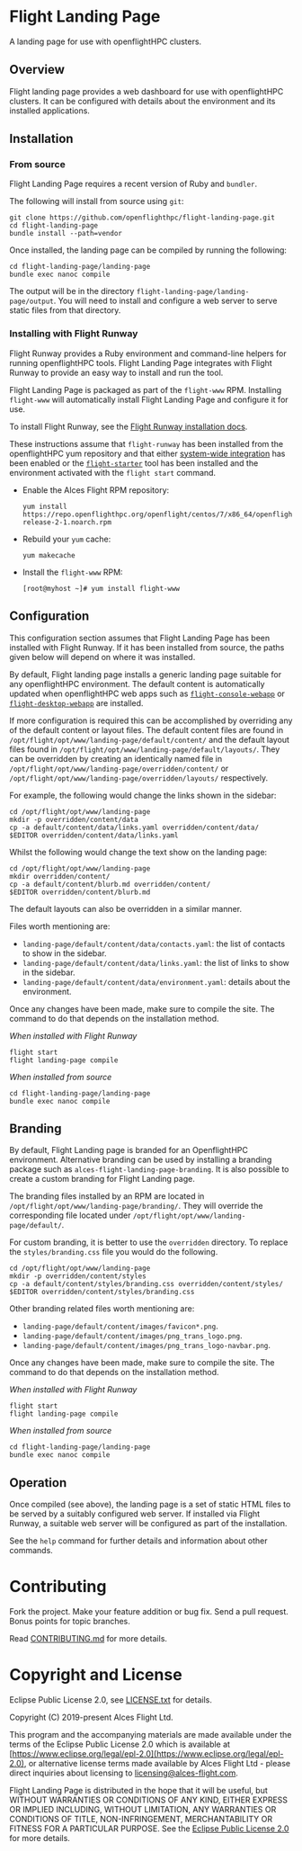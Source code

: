 # Flight Landing Page

A landing page for use with openflightHPC clusters.

## Overview

Flight landing page provides a web dashboard for use with openflightHPC
clusters.  It can be configured with details about the environment and its
installed applications.

## Installation

### From source

Flight Landing Page requires a recent version of Ruby and `bundler`.

The following will install from source using `git`:

```
git clone https://github.com/openflighthpc/flight-landing-page.git
cd flight-landing-page
bundle install --path=vendor
```

Once installed, the landing page can be compiled by running the following:

```
cd flight-landing-page/landing-page
bundle exec nanoc compile
```

The output will be in the directory `flight-landing-page/landing-page/output`.
You will need to install and configure a web server to serve static files from
that directory.

### Installing with Flight Runway

Flight Runway provides a Ruby environment and command-line helpers for
running openflightHPC tools.  Flight Landing Page integrates with Flight
Runway to provide an easy way to install and run the tool.

Flight Landing Page is packaged as part of the `flight-www` RPM.  Installing
`flight-www` will automatically install Flight Landing Page and configure it
for use.

To install Flight Runway, see the [Flight Runway installation
docs](https://github.com/openflighthpc/flight-runway#installation).

These instructions assume that `flight-runway` has been installed from the
openflightHPC yum repository and that either [system-wide
integration](https://github.com/openflighthpc/flight-runway#system-wide-integration)
has been enabled or the
[`flight-starter`](https://github.com/openflighthpc/flight-starter) tool has
been installed and the environment activated with the `flight start` command.

 * Enable the Alces Flight RPM repository:

    ```
    yum install https://repo.openflighthpc.org/openflight/centos/7/x86_64/openflighthpc-release-2-1.noarch.rpm
    ```

 * Rebuild your `yum` cache:

    ```
    yum makecache
    ```

 * Install the `flight-www` RPM:

    ```
    [root@myhost ~]# yum install flight-www
    ```

## Configuration

This configuration section assumes that Flight Landing Page has been installed
with Flight Runway.  If it has been installed from source, the paths given
below will depend on where it was installed.

By default, Flight landing page installs a generic landing page suitable for
any openflightHPC environment.  The default content is automatically updated
when openflightHPC web apps such as
[`flight-console-webapp`](https://github.com/openflighthpc/flight-console-webapp)
or
[`flight-desktop-webapp`](https://github.com/openflighthpc/flight-desktop-webapp)
are installed.

If more configuration is required this can be accomplished by overriding any
of the default content or layout files.  The default content files are found
in `/opt/flight/opt/www/landing-page/default/content/` and the default layout
files found in `/opt/flight/opt/www/landing-page/default/layouts/`.  They can
be overridden by creating an identically named file in
`/opt/flight/opt/www/landing-page/overridden/content/` or
`/opt/flight/opt/www/landing-page/overridden/layouts/` respectively.

For example, the following would change the links shown in the sidebar:

```
cd /opt/flight/opt/www/landing-page
mkdir -p overridden/content/data
cp -a default/content/data/links.yaml overridden/content/data/
$EDITOR overridden/content/data/links.yaml
```

Whilst the following would change the text show on the landing page:

```
cd /opt/flight/opt/www/landing-page
mkdir overridden/content/
cp -a default/content/blurb.md overridden/content/
$EDITOR overridden/content/blurb.md
```

The default layouts can also be overridden in a similar manner.

Files worth mentioning are:

 - `landing-page/default/content/data/contacts.yaml`: the list of contacts to show
   in the sidebar.
 - `landing-page/default/content/data/links.yaml`: the list of links to show in the
   sidebar.
 - `landing-page/default/content/data/environment.yaml`: details about the
   environment.

Once any changes have been made, make sure to compile the site.  The command
to do that depends on the installation method.

*When installed with Flight Runway*

```
flight start
flight landing-page compile
```

*When installed from source*

```
cd flight-landing-page/landing-page
bundle exec nanoc compile
```

## Branding

By default, Flight Landing page is branded for an OpenflightHPC environment.
Alternative branding can be used by installing a branding package such as
`alces-flight-landing-page-branding`.  It is also possible to create a custom
branding for Flight Landing page.

The branding files installed by an RPM are located in
`/opt/flight/opt/www/landing-page/branding/`.  They will override the
corresponding file located under `/opt/flight/opt/www/landing-page/default/`.

For custom branding, it is better to use the `overridden` directory.  To
replace the `styles/branding.css` file you would do the following.

```
cd /opt/flight/opt/www/landing-page
mkdir -p overridden/content/styles
cp -a default/content/styles/branding.css overridden/content/styles/
$EDITOR overridden/content/styles/branding.css
```

Other branding related files worth mentioning are:

 - `landing-page/default/content/images/favicon*.png`.
 - `landing-page/default/content/images/png_trans_logo.png`.
 - `landing-page/default/content/images/png_trans_logo-navbar.png`.

Once any changes have been made, make sure to compile the site.  The command
to do that depends on the installation method.

*When installed with Flight Runway*

```
flight start
flight landing-page compile
```

*When installed from source*

```
cd flight-landing-page/landing-page
bundle exec nanoc compile
```

## Operation

Once compiled (see above), the landing page is a set of static HTML files to
be served by a suitably configured web server.  If installed via Flight
Runway, a suitable web server will be configured as part of the installation.

See the `help` command for further details and information about other
commands.

# Contributing

Fork the project. Make your feature addition or bug fix. Send a pull
request. Bonus points for topic branches.

Read [CONTRIBUTING.md](CONTRIBUTING.md) for more details.

# Copyright and License

Eclipse Public License 2.0, see [LICENSE.txt](LICENSE.txt) for details.

Copyright (C) 2019-present Alces Flight Ltd.

This program and the accompanying materials are made available under
the terms of the Eclipse Public License 2.0 which is available at
[https://www.eclipse.org/legal/epl-2.0](https://www.eclipse.org/legal/epl-2.0),
or alternative license terms made available by Alces Flight Ltd -
please direct inquiries about licensing to
[licensing@alces-flight.com](mailto:licensing@alces-flight.com).

Flight Landing Page is distributed in the hope that it will be
useful, but WITHOUT WARRANTIES OR CONDITIONS OF ANY KIND, EITHER
EXPRESS OR IMPLIED INCLUDING, WITHOUT LIMITATION, ANY WARRANTIES OR
CONDITIONS OF TITLE, NON-INFRINGEMENT, MERCHANTABILITY OR FITNESS FOR
A PARTICULAR PURPOSE. See the [Eclipse Public License 2.0](https://opensource.org/licenses/EPL-2.0) for more
details.
